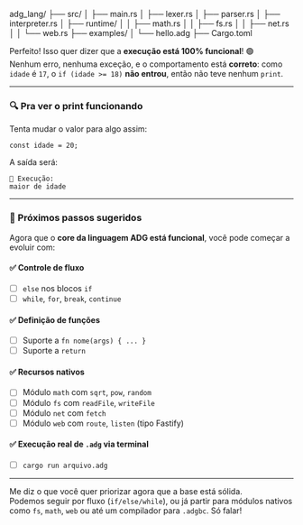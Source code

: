 adg_lang/
├── src/
│   ├── main.rs
│   ├── lexer.rs
│   ├── parser.rs
│   ├── interpreter.rs
│   ├── runtime/
│   │   ├── math.rs
│   │   ├── fs.rs
│   │   ├── net.rs
│   │   └── web.rs
├── examples/
│   └── hello.adg
├── Cargo.toml

Perfeito! Isso quer dizer que a **execução está 100% funcional**! 🟢  
Nenhum erro, nenhuma exceção, e o comportamento está **correto**: como `idade` é `17`, o `if (idade >= 18)` **não entrou**, então não teve nenhum `print`.

---

### 🔍 Pra ver o print funcionando

Tenta mudar o valor para algo assim:

```adg
const idade = 20;
```

A saída será:

```
🧠 Execução:
maior de idade
```

---

### 🎯 Próximos passos sugeridos

Agora que o **core da linguagem ADG está funcional**, você pode começar a evoluir com:

#### ✅ Controle de fluxo
- [ ] `else` nos blocos `if`
- [ ] `while`, `for`, `break`, `continue`

#### ✅ Definição de funções
- [ ] Suporte a `fn nome(args) { ... }`
- [ ] Suporte a `return`

#### ✅ Recursos nativos
- [ ] Módulo `math` com `sqrt`, `pow`, `random`
- [ ] Módulo `fs` com `readFile`, `writeFile`
- [ ] Módulo `net` com `fetch`
- [ ] Módulo `web` com `route`, `listen` (tipo Fastify)

#### ✅ Execução real de `.adg` via terminal
- [ ] `cargo run arquivo.adg`

---

Me diz o que você quer priorizar agora que a base está sólida.  
Podemos seguir por fluxo (`if/else/while`), ou já partir para módulos nativos como `fs`, `math`, `web` ou até um compilador para `.adgbc`. Só falar!